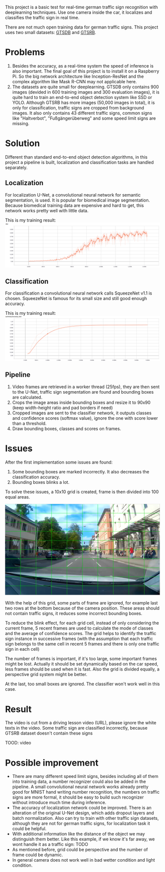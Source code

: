 This project is a basic test for real-time german traffic sign recognition with deeplearning techniques. Use one camera inside the car, it localizes and classifies the traffic sign in real time.

There are not much open training data for german traffic signs. This project uses two small datasets: [GTSDB](http://benchmark.ini.rub.de/?section=gtsdb&subsection=dataset) and [GTSRB](http://benchmark.ini.rub.de/?section=gtsrb&subsection=dataset).

# Problems

1. Besides the accuracy, as a real-time system the speed of inference is also important. The final goal of this project is to install it on a Raspberry Pi. So the big network architecture like Inception-ResNet and the complex algorithm like Mask R-CNN may not applicable here.
2. The datasets are quite small for deeplearning. GTSDB only contains 900 images (devided in 600 training images and 300 evaluation images), it is quite hard to train an end-to-end object detection system like SSD or YOLO. Although GTSRB has more images (50,000 images in total), it is only for classification, traffic signs are cropped from background images. It also only contains 43 different traffic signs, common signs like "Haltverbot", "Fußgängerüberweg" and some speed limit signs are missing.

# Solution

Different than standard end-to-end object detection algorithms, in this project a pipeline is built, localization and classification tasks are handled separately.

## Localization
For localization U-Net, a convolutional neural network for semantic segmentation, is used. It is popular for biomedical image segmentation. Because biomedical training data are expensive and hard to get, this network works pretty well with little data.

This is my training result:
![localization](https://raw.githubusercontent.com/helloyide/real-time-German-traffic-sign-recognition/master/img/localization.png)

## Classification
For classification a convolutional neural network calls SqueezeNet v1.1 is chosen. SqueezeNet is famous for its small size and still good enough accuracy.

This is my training result:
![classification](https://raw.githubusercontent.com/helloyide/real-time-German-traffic-sign-recognition/master/img/classification.png)

## Pipeline
1. Video frames are retrieved in a worker thread (25fps), they are then sent to the U-Net, traffic sign segmentation are found and bounding boxes are calculated.  
2. Crops the image areas inside bounding boxes and resize it to 90x90 (keep width-height ratio and pad borders if need) 
3. Cropped images are sent to the classifier network, it outputs classes and confidence scores (softmax value), ignore the one with score lower than a threshold. 
4. Draw bounding boxes, classes and scores on frames.

# Issues
After the first implementation some issues are found:

1. Some bounding boxes are marked incorrectly. It also decreases the classification accuracy.
2. Bounding boxes blinks a lot.

To solve these issues, a 10x10 grid is created, frame is then divided into 100 equal areas.

![grid](https://raw.githubusercontent.com/helloyide/real-time-German-traffic-sign-recognition/master/img/grid.png)

With the help of this grid, some parts of frame are ignored, for example last two rows at the bottom because of the camera position. These areas should not contain traffic signs, it reduces some incorrect bounding boxes.  

To reduce the blink effect, for each grid cell, instead of only considering the current frame, 5 recent frames are used to calculate the mode of classes and the average of confidence scores.
The grid helps to identify the traffic sign instance in successive frames (with the assumption that each traffic sign belongs to the same cell in recent 5 frames and there is only one traffic sign in each cell)
  
The number of frames is important, if it's too large, some important frames might be lost. Actually it should be set dynamically based on the car speed, less frames should be used when it is fast.
Also the grid is divided equally, a perspective grid system might be better.

At the last, too small boxes are ignored. The classifier won't work well in this case.

# Result
The video is cut from a driving lesson video (URL), please ignore the white texts in the video.
Some traffic sign are classified incorrectly, because GTSRB dataset doesn't contain these signs

TOOD: video

# Possible improvement
* There are many different speed limit signs, besides including all of them into training data, a number recognizer could also be added in the pipeline. A small convolutional neural network works already pretty good for MNIST hand writing number recognition, the numbers on traffic signs are more formal, it should be easy to build such recognizer without introduce much time during inference. 
* The accuracy of localization network could be improved. There is an alteration of the original U-Net design, which adds dropout layers and batch normalization. Also can try to train with other traffic sign datasets, although they are not for german traffic signs, for localization task it could be helpful.
* With additional information like the distance of the object we may distinguish them better. Like this example, if we know it's far away, we wont handle it as a traffic sign: TODO
* As mentioned before, grid could be perspective and the number of frame could be dynamic.
* In general camera does not work well in bad wetter condition and light condition.
